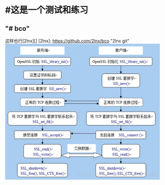 
#这是一个测试和练习
=============================
"# bco" 
-----------------------------
这样也行[2lnx][]
[2lnx]: https://github.com/2lnx/bco "2lnx git"
<img src="443.jpg"></img>